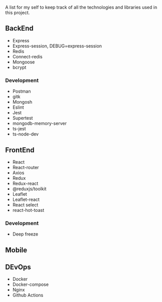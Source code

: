 A list for my self to keep track of all the technologies and libraries used in this project.

## BackEnd
- Express
- Express-session, DEBUG=express-session
- Redis
- Connect-redis
- Mongoose
- bcrypt

### Development
- Postman
- gitk
- Mongosh
- Eslint
- Jest
- Supertest
- mongodb-memory-server
- ts-jest
- ts-node-dev

## FrontEnd
- React
- React-router
- Axios
- Redux
- Redux-react
- @reduxjs/toolkit
- Leaflet
- Leaflet-react
- React select
- react-hot-toast

### Development
- Deep freeze

## Mobile

## DEvOps
- Docker
- Docker-compose
- Nginx
- Github Actions

